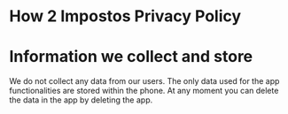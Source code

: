 # How 2 Impostos Privacy Policy
#  Information we collect and store
We do not collect any data from our users. The only data used for the app functionalities are stored within the phone. At any moment you can delete the data in the app by deleting the app.

